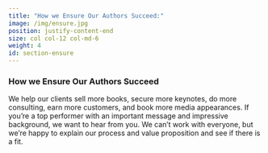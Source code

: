 ```yaml
---
title: "How we Ensure Our Authors Succeed:"
image: /img/ensure.jpg
position: justify-content-end
size: col col-12 col-md-6
weight: 4
id: section-ensure
---
```

<h3 class="sectionTitle">How we Ensure Our Authors Succeed</h3>

We help our clients sell more books, secure more keynotes, do more consulting, earn more customers, and book more media appearances. If you’re a top performer with an important message and impressive background, we want to hear from you. We can’t work with everyone, but we’re happy to explain our process and value proposition and see if there is a fit.